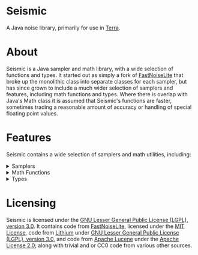 # Seismic

A Java noise library, primarily for use in [Terra](https://github.com/PolyhedralDev/Terra).

# About

Seismic is a Java sampler and math library, with a wide selection of functions and types. It started out as simply a fork of
[FastNoiseLite](https://github.com/Auburn/FastNoiseLite) that broke up the monolithic class into separate classes for
each sampler, but has since grown to include a much wider selection of samplers and features, including math functions and types. Where there is overlap with Java's Math class it is assumed that Seismic's functions are faster, sometimes trading a reasonable amount of accuracy or handling of special floating point values.

# Features

Seismic contains a wide selection of samplers and math utilities, including:

<details>

<summary>Samplers</summary>

### Gradient:

* OpenSimplex2
* OpenSimplex2S
* Simplex
* Perlin
* Value
* Cubically Interpolated Value Noise
* Gabor Noise

### Fractal:

* Brownian Motion
* Ping-Pong
* Ridged Fractal

### Random:

* Gaussian Noise
* White Noise
* Positive White Noise

### Other Noise:

* Cellular (Voronoi/Worley)

### Mutator:

* Domain Warp
* Cubic Spline
* Translate
* Linear Heightmap
* Fractal Gavoro Pseudoerosion

### Arithmetic:

* Addition
* Subtraction
* Multiplication
* Division
* Max
* Min

### Normalizer:

* Linear
* Linear Map
* Clamp
* Posterization
* Probability
* Scale
* Normal

### Exotic Sampler:

* Image
* Kernel

</details>

<details>

<summary>Math Functions</summary>

### Algebra:

* Inverse Square Root

### Arithmetic:

* Fused Multiply Add

### Exponential:

* Exponential

### Floating Point:

* Epsilon Equals
* Round
* Floor
* Ceiling
* Fraction

### Geometry:

* Sphere
* Cube

### Integer:

* Squash
* Integer Power of Ten
* Integer Logarithm Base Two Ceiling
* Integer Logarithm Base Two Floor
* Integer Logarithm Base Ten Ceiling
* Integer Logarithm Base Ten Floor

### Numerical Analysis:

#### Interpolation:

* Linear
* Bilinear
* Trilinear
* Cubic
* Bicubic
* Tricubic

#### Smoothstep:

* Cubic Polynomial
* Quadratic Polynomial
* Quintic Polynomial
* Cubic Rational
* Quartic Rational

### Statistic:

* Standard Deviation
* Normal Inverse

### Trigonometry:

* Sine
* Cosine
* Tangent
* Secant
* Cosecant
* Cotangent

</details>

<details>

<summary>Types</summary>

### Sampler:

* Sampler
* Derivative Sampler

### Vector:

* Vector2
* Vector2Int
* Vector3
* Vector3Int


### Enum:

* Rotation
* Distance Function

### Other:

* Cubic Spline

</details>

# Licensing

Seismic is licensed under the
[GNU Lesser General Public License (LGPL), version 3.0](https://www.gnu.org/licenses/lgpl-3.0.txt). It contains code
from [FastNoiseLite](https://github.com/Auburn/FastNoiseLite), licensed under the
[MIT License](https://github.com/Auburn/FastNoiseLite/blob/master/LICENSE), code
from [Lithium](https://github.com/CaffeineMC/lithium-fabric)
under [GNU Lesser General Public License (LGPL), version 3.0](https://github.com/CaffeineMC/lithium-fabric/blob/develop/LICENSE.txt), and
code from [Apache Lucene](https://github.com/apache/lucene) under
the [Apache License 2.0](https://github.com/apache/lucene/blob/main/LICENSE.txt); along with trivial and or CC0 code from various other
sources.

